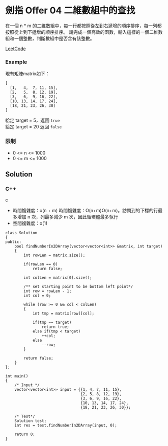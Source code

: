 # 劍指 Offer 04 二維數組中的查找

在一個 n * m 的二維數組中，每一行都按照從左到右遞增的順序排序，每一列都按照從上到下遞增的順序排序。
請完成一個高效的函數，輸入這樣的一個二維數組和一個整數，判斷數組中是否含有該整數。

[LeetCode](https://leetcode-cn.com/problems/er-wei-shu-zu-zhong-de-cha-zhao-lcof/)

### Example

現有矩陣matrix如下：
```
[
  [1,   4,  7, 11, 15],
  [2,   5,  8, 12, 19],
  [3,   6,  9, 16, 22],
  [10, 13, 14, 17, 24],
  [18, 21, 23, 26, 30]
]
```
給定 target = 5，返回 `true`   
給定 target = 20 返回 `false`

### 限制
* 0 <= n <= 1000
* 0 <= m <= 1000

## Solution  

### C++
c

* 時間複雜度：o(n + m)
  時間複雜度：O(n+m)O(n+m)。訪問到的下標的行最多增加 n 次，列最多減少 m 次，因此循環體最多執行
* 空間複雜度：o(1)

```
class Solution
{
public:
    bool findNumberIn2DArray(vector<vector<int>> &matrix, int target)
    {
        int rowLen = matrix.size();

        if(rowLen == 0)
            return false;

        int colLen = matrix[0].size();        

        /** set starting point to be bottom left point*/
        int row = rowLen - 1;
        int col = 0;

        while (row >= 0 && col < colLen)
        {
            int tmp = matrix[row][col];

            if(tmp == target)
                return true;
            else if(tmp < target)
                ++col;
            else 
                --row;            
        }

        return false;
    }
};

int main()
{
    /* Input */
    vector<vector<int>> input = {{1, 4, 7, 11, 15},
                                 {2, 5, 8, 12, 19},
                                 {3, 6, 9, 16, 22},
                                 {10, 13, 14, 17, 24},
                                 {18, 21, 23, 26, 30}};
    
    /* Test*/
    Solution test;
    int res = test.findNumberIn2DArray(input, 0);

    return 0;
}
```
